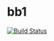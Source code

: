 # bb1

[![Build Status](https://travis-ci.org/markgx/bb1.svg?branch=master)](https://travis-ci.org/markgx/bb1)
